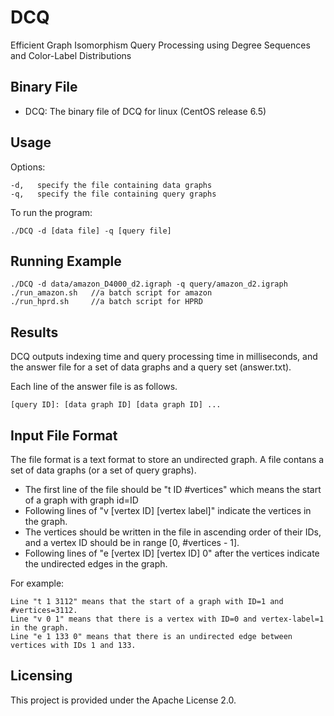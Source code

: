 # DCQ
Efficient Graph Isomorphism Query Processing using Degree Sequences and Color-Label Distributions

## Binary File
- DCQ: The binary file of DCQ for linux (CentOS release 6.5)

## Usage
Options:
```
-d,   specify the file containing data graphs
-q,   specify the file containing query graphs
```

To run the program:
```
./DCQ -d [data file] -q [query file]
```

## Running Example
```
./DCQ -d data/amazon_D4000_d2.igraph -q query/amazon_d2.igraph
./run_amazon.sh   //a batch script for amazon
./run_hprd.sh     //a batch script for HPRD
```

## Results
DCQ outputs indexing time and query processing time in milliseconds, 
and the answer file for a set of data graphs and a query set (answer.txt).

Each line of the answer file is as follows.
```
[query ID]: [data graph ID] [data graph ID] ...
```

## Input File Format
The file format is a text format to store an undirected graph. 
A file contans a set of data graphs (or a set of query graphs).
- The first line of the file should be "t ID #vertices" which means the start of a graph with graph id=ID
- Following lines of "v [vertex ID] [vertex label]" indicate the vertices in the graph.
- The vertices should be written in the file in ascending order of their IDs, and a vertex ID should be in range [0, #vertices - 1].
- Following lines of "e [vertex ID] [vertex ID] 0" after the vertices indicate the undirected edges in the graph.

For example:
```
Line "t 1 3112" means that the start of a graph with ID=1 and #vertices=3112.
Line "v 0 1" means that there is a vertex with ID=0 and vertex-label=1 in the graph.
Line "e 1 133 0" means that there is an undirected edge between vertices with IDs 1 and 133.
```

## Licensing
This project is provided under the Apache License 2.0.
